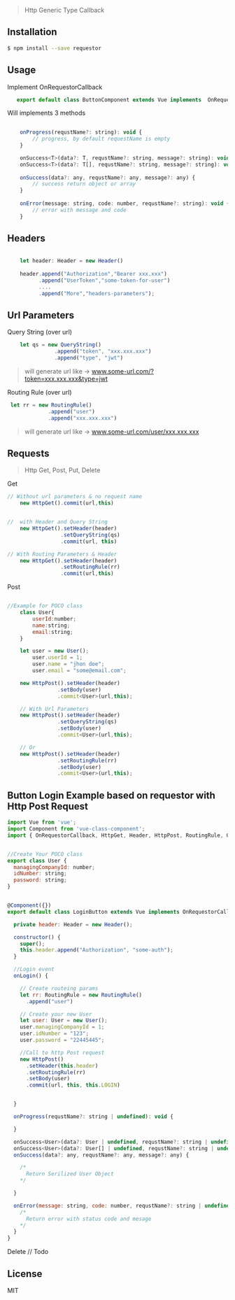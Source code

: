 
> Http Generic Type Callback

## Installation

```sh
$ npm install --save requestor
```

## Usage

Implement OnRequestorCallback
```javascript
   export default class ButtonComponent extends Vue implements  OnRequestorCallback{...}
```

Will implements 3 methods
```javascript
    
    onProgress(requstName?: string): void {
        // progress, by default requestName is empty
    }

    onSuccess<T>(data?: T, requstName?: string, message?: string): void;
    onSuccess<T>(data?: T[], requstName?: string, message?: string): void;
    
    onSuccess(data?: any, requstName?: any, message?: any) {
        // success return object or array
    }
    
    onError(message: string, code: number, requstName?: string): void {
        // error with message and code
    }
```
## Headers
```javascript
    
    let header: Header = new Header()
    
    header.append("Authorization","Bearer xxx.xxx")
          .append("UserToken","some-token-for-user")
          ....
          .append("More","headers-parameters");
```
## Url Parameters

 Query String (over url)

```javascript
    let qs = new QueryString()
               .append("token", "xxx.xxx.xxx")
               .append("type", "jwt")

```
> will generate url like -> www.some-url.com/?token=xxx.xxx.xxx&type=jwt

 Routing Rule (over url)

```javascript
 let rr = new RoutingRule()
             .append("user")
             .append("xxx.xxx.xxx")
```
> will generate url like -> www.some-url.com/user/xxx.xxx.xxx

## Requests

> Http Get, Post, Put, Delete

Get

```javascript
// Without url parameters & no request name
    new HttpGet().commit(url,this)


//  with Header and Query String
    new HttpGet().setHeader(header)
                 .setQueryString(qs)
                 .commit(url, this)

// With Routing Parameters & Header
    new HttpGet().setHeader(header)
                 .setRoutingRule(rr)
                 .commit(url,this)  

```
Post

```javascript

//Example for POCO class
    class User{
        userId:number;
        name:string;
        email:string;
    }

    let user = new User();
        user.userId = 1;
        user.name = "jhon doe";
        user.email = "some@email.com";

    new HttpPost().setHeader(header)
                .setBody(user)
                .commit<User>(url,this);

    // With Url Parameters
    new HttpPost().setHeader(header)
                .setQueryString(qs)
                .setBody(user)
                .commit<User>(url,this);

    // Or
    new HttpPost().setHeader(header)
                .setRoutingRule(rr)
                .setBody(user)
                .commit<User>(url,this);

```
## Button Login Example based on requestor with Http Post Request

```javascript
import Vue from 'vue';
import Component from 'vue-class-component';
import { OnRequestorCallback, HttpGet, Header, HttpPost, RoutingRule, QueryString } from 'requestor';


//Create Your POCO class
export class User {
  managingCompanyId: number;
  idNumber: string;
  password: string;
}


@Component({})
export default class LoginButton extends Vue implements OnRequestorCallback {

  private header: Header = new Header();

  constructor() {
    super();
    this.header.append("Authorization", "some-auth");
  }

  //Login event
  onLogin() {

    // Create routeing params
    let rr: RoutingRule = new RoutingRule()
      .append("user")

    // Create your new User
    let user: User = new User();
    user.managingCompanyId = 1;
    user.idNumber = "123";
    user.password = "22445445";

    //Call to http Post request
    new HttpPost()
      .setHeader(this.header)
      .setRoutingRule(rr)
      .setBody(user)
      .commit(url, this, this.LOGIN)


  }

  onProgress(requstName?: string | undefined): void {

  }

  onSuccess<User>(data?: User | undefined, requstName?: string | undefined, message?: string | undefined): void;
  onSuccess<User>(data?: User[] | undefined, requstName?: string | undefined, message?: string | undefined): void;
  onSuccess(data?: any, requstName?: any, message?: any) {

    /*
      Return Serilized User Object
    */

  }

  onError(message: string, code: number, requstName?: string | undefined): void {
    /*
      Return error with status code and mesage 
    */
  }
}

```
 Delete
// Todo
## License
MIT

 []("")
